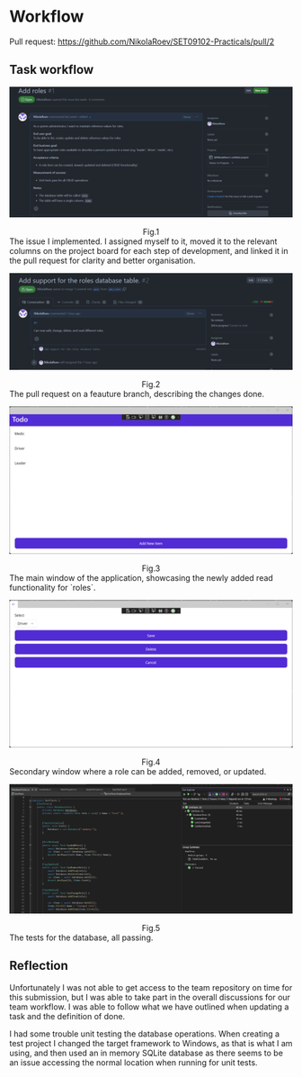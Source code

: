 # Workflow

Pull request: https://github.com/NikolaRoev/SET09102-Practicals/pull/2

## Task workflow

![Alt text](images/week3/issue.png)
<figcaption align = "center">Fig.1</figcaption>
The issue I implemented. I assigned myself to it, moved it to the relevant columns on the project board for each step of development, and linked it in the pull request for clarity and better organisation.


![Alt text](images/week3/pr.png)
<figcaption align = "center">Fig.2</figcaption>
The pull request on a feauture branch, describing the changes done.


![Alt text](images/week3/main.png)
<figcaption align = "center">Fig.3</figcaption>
The main window of the application, showcasing the newly added read functionality for `roles`.


![Alt text](images/week3/add.png)
<figcaption align = "center">Fig.4</figcaption>
Secondary window where a role can be added, removed, or updated.

![Alt text](images/week3/tests.png)
<figcaption align = "center">Fig.5</figcaption>
The tests for the database, all passing.


## Reflection

Unfortunately I was not able to get access to the team repository on time for this submission, but I was able to take part in the overall discussions for our team workflow. I was able to follow what we have outlined when updating a task and the definition of done.

I had some trouble unit testing the database operations. When creating a test project I changed the target framework to Windows, as that is what I am using, and then used an in memory SQLite database as there seems to be an issue accessing the normal location when running for unit tests.
